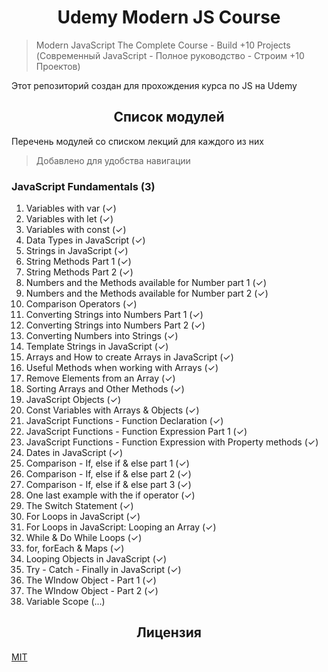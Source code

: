 <h1 align="center">Udemy Modern JS Course</h1>

> Modern JavaScript The Complete Course - Build +10 Projects (Современный JavaScript - Полное руководство - Строим +10 Проектов)

Этот репозиторий создан для прохождения курса по JS на Udemy

<h2 align="center">Список модулей</h2>

Перечень модулей со списком лекций для каждого из них

> Добавлено для удобства навигации

### JavaScript Fundamentals (3)

1. Variables with var (✓)
2. Variables with let (✓)
3. Variables with const (✓)
4. Data Types in JavaScript (✓)
5. Strings in JavaScript (✓)
6. String Methods Part 1 (✓)
7. String Methods Part 2 (✓)
8. Numbers and the Methods available for Number part 1 (✓)
9. Numbers and the Methods available for Number part 2 (✓)
10. Comparison Operators (✓)
11. Converting Strings into Numbers Part 1 (✓)
12. Converting Strings into Numbers Part 2 (✓)
13. Converting Numbers into Strings (✓)
14. Template Strings in JavaScript (✓)
15. Arrays and How to create Arrays in JavaScript (✓)
16. Useful Methods when working with Arrays (✓)
17. Remove Elements from an Array (✓)
18. Sorting Arrays and Other Methods (✓)
19. JavaScript Objects (✓)
20. Const Variables with Arrays & Objects (✓)
21. JavaScript Functions - Function Declaration (✓)
22. JavaScript Functions - Function Expression Part 1 (✓)
23. JavaScript Functions - Function Expression with Property methods (✓)
24. Dates in JavaScript (✓)
25. Comparison - If, else if & else part 1 (✓)
26. Comparison - If, else if & else part 2 (✓)
27. Comparison - If, else if & else part 3 (✓)
28. One last example with the if operator (✓)
29. The Switch Statement (✓)
30. For Loops in JavaScript (✓)
31. For Loops in JavaScript: Looping an Array (✓)
32. While & Do While Loops (✓)
33. for, forEach & Maps (✓)
34. Looping Objects in JavaScript (✓)
35. Try - Catch - Finally in JavaScript (✓)
36. The WIndow Object - Part 1 (✓)
37. The WIndow Object - Part 2 (✓)
38. Variable Scope (...)

<h2 align="center">Лицензия</h2>

[MIT](/LICENSE)
